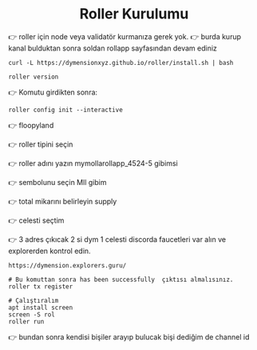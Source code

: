 <h1 align="center"> Roller Kurulumu </h1>

👉 roller için node veya validatör kurmanıza gerek yok. 👉 burda kurup kanal bulduktan sonra soldan rollapp sayfasından devam ediniz

```
curl -L https://dymensionxyz.github.io/roller/install.sh | bash
```

```
roller version
```

👉 Komutu girdikten sonra:

```console
roller config init --interactive
```
👉 floopyland

👉  roller tipini seçin 

👉  roller adını yazın mymollarollapp_4524-5 gibimsi

👉  sembolunu seçin Mll gibim

👉  total mikarını belirleyin supply

👉  celesti seçtim


👉 3 adres çıkıcak 2 si dym 1 celesti discorda faucetleri var alın ve explorerden kontrol edin.
```
https://dymension.explorers.guru/
```
```
# Bu komuttan sonra has been successfully  çıktısı almalısınız.
roller tx register
```
```console
# Çalıştıralım
apt install screen
screen -S rol
roller run
```

👉 bundan sonra kendisi bişiler arayıp bulucak bişi dediğim de channel id

